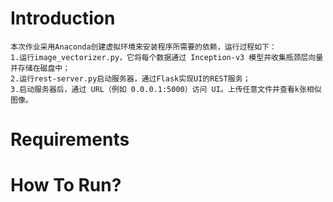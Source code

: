 # Introduction
    本次作业采用Anaconda创建虚拟环境来安装程序所需要的依赖，运行过程如下：
    1.运行image_vectorizer.py，它将每个数据通过 Inception-v3 模型并收集瓶颈层向量并存储在磁盘中；
    2.运行rest-server.py启动服务器，通过Flask实现UI的REST服务；
    3.启动服务器后，通过 URL（例如 0.0.0.1:5000）访问 UI。上传任意文件并查看k张相似图像。

# Requirements
    

# How To Run?
